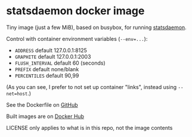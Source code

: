 # statsdaemon docker image

Tiny image (just a few MiB), based on busybox,
for running [statsdaemon](https://github.com/bitly/statsdaemon).

Control with container environment variables (`--env=...`):

  - `ADDRESS` default 127.0.0.1:8125
  - `GRAPHITE` default 127.0.0.1:2003
  - `FLUSH_INTERVAL` default 60 (seconds)
  - `PREFIX` default none/blank
  - `PERCENTILES` default 90,99

(As you can see, I prefer to not set up container "links", instead using `--net=host`.)

See the Dockerfile on [GitHub](https://github.com/ploxiln/docker-statsdaemon)

Built images are on [Docker Hub](https://hub.docker.com/r/ploxiln/statsdaemon/)

LICENSE only applies to what is in this repo, not the image contents
